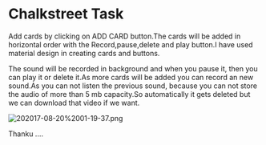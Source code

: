 # Chalkstreet Task

Add cards by clicking on ADD CARD button.The cards will be added in horizontal order with the Record,pause,delete and play button.I have used material design in creating cards and buttons.

The sound will be recorded in background and when you pause it, then you can play it or delete it.As more cards will be added you can record an new sound.As you can not listen the previous sound, because you can not store the audio of more than 5 mb capacity.So automatically it gets deleted but we can download that video if we want.

![202017-08-20%2001-19-37.png](https://{https://github.com/aman0009/chalkstreettask/blob/master/Screenshot%20from%202017-08-20%2001-19-37.png})


Thanku ....
